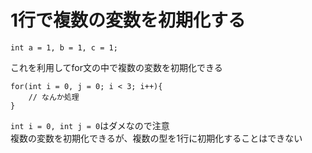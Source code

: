 # 1行で複数の変数を初期化する

```
int a = 1, b = 1, c = 1;
```

これを利用してfor文の中で複数の変数を初期化できる

```
for(int i = 0, j = 0; i < 3; i++){
    // なんか処理
}
```

`int i = 0, int j = 0`はダメなので注意  
複数の変数を初期化できるが、複数の型を1行に初期化することはできない
